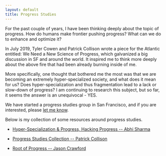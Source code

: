 ```yaml
---
layout: default
title: Progress Studies
---
```


For the past couple of years, I have been thinking deeply about the topic of progress. How do humans make frontier pushing progress? What can we do to enhance and optimize it?
 
In July 2019, Tyler Cowen and Patrick Collison wrote a piece for the Atlantic entitled: We Need a New Science of Progress, which galvanized a big discussion in SF and around the world. It inspired me to think more deeply about the above fire that had been already burning inside of me.

More specifically, one thought that bothered me the most was that we are becoming an extremely hyper-specialized society, and what does it mean for us? Does hyper-specialization and thus fragmentation lead to a lack or slow-down of progress? I am continuing to research this subject, but so far, it seems the answer is an unequivocal - YES. 

We have started a progress studies group in San Francisco, and if you are interested, please [let me know](mailto:abhisharma.b@gmail.com).

Below is my collection of some resources around progress studies.  


* [Hyper-Specialization & Progress, Hacking Progress -- Abhi Sharma](https://youtu.be/6ZiQQ6Lalm0)

* [Progress Studies Collection -- Patrick Collison](https://patrickcollison.com/progress)

* [Root of Progress -- Jason Crawford](https://rootsofprogress.org/)